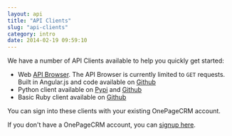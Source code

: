 ```yaml
---
layout: api
title: "API Clients"
slug: "api-clients"
category: intro
date: 2014-02-19 09:59:10
---
```


We have a number of API Clients available to help you quickly get started:

* Web [API Browser](api_browser). The API Browser is currently limited to `GET` requests. Built in Angular.js and code available on [Github][3]
* Python client available on [Pypi][1] and [Github][2]
* Basic Ruby client available on [Github][4]

You can sign into these clients with your existing OnePageCRM account.

If you don't have a OnePageCRM account, you can [signup here](https://app.onepagecrm.com/register).

  [1]: https://pypi.python.org/pypi/onepagecrm/0.1.0
  [2]: https://github.com/OnePageCRM/python_client
  [3]: https://github.com/OnePageCRM/OnePageCRM.github.io/tree/master/api_browser
  [4]: https://github.com/OnePageCRM/ruby-client